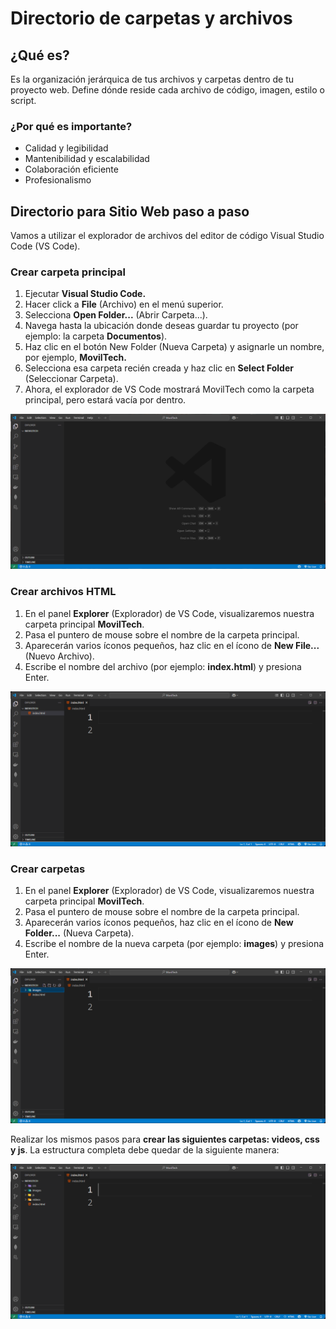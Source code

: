 # Directorio de carpetas y archivos

## ¿Qué es?
Es la organización jerárquica de tus archivos y carpetas dentro de tu proyecto web. Define dónde reside cada archivo de código, imagen, estilo o script.  

### ¿Por qué es importante?

- Calidad y legibilidad  
- Mantenibilidad y escalabilidad  
- Colaboración eficiente  
- Profesionalismo  

## Directorio para Sitio Web paso a paso

Vamos a utilizar el explorador de archivos del editor de código Visual Studio Code (VS Code).  

### Crear carpeta principal

1. Ejecutar **Visual Studio Code.**  
2. Hacer click a **File** (Archivo) en el menú superior.  
3. Selecciona **Open Folder...** (Abrir Carpeta...).  
4. Navega hasta la ubicación donde deseas guardar tu proyecto (por ejemplo: la carpeta **Documentos**).  
5. Haz clic en el botón New Folder (Nueva Carpeta) y asignarle un nombre, por ejemplo, **MovilTech.**  
6. Selecciona esa carpeta recién creada y haz clic en **Select Folder** (Seleccionar Carpeta).  
7. Ahora, el explorador de VS Code mostrará MovilTech como la carpeta principal, pero estará vacía por dentro.  

<div align="center">  

![folder-principal](/03_session/images/folder-principal-moviltech.png)  

</div>

### Crear archivos HTML 

1. En el panel **Explorer** (Explorador) de VS Code, visualizaremos nuestra carpeta principal **MovilTech**.  
2. Pasa el puntero de mouse sobre el nombre de la carpeta principal.  
3. Aparecerán varios íconos pequeños, haz clic en el ícono de **New File...** (Nuevo Archivo).  
4. Escribe el nombre del archivo (por ejemplo: **index.html**) y presiona Enter.

<div align="center">  

![index-html](/03_session/images/index-html.png)  

</div>

### Crear carpetas

1. En el panel **Explorer** (Explorador) de VS Code, visualizaremos nuestra carpeta principal **MovilTech**.  
2. Pasa el puntero de mouse sobre el nombre de la carpeta principal.  
3. Aparecerán varios íconos pequeños, haz clic en el ícono de **New Folder...** (Nueva Carpeta).  
4. Escribe el nombre de la nueva carpeta (por ejemplo: **images**) y presiona Enter.

<div align="center">  

![index-html](/03_session/images/folder-image.png)  

</div>

Realizar los mismos pasos para **crear las siguientes carpetas: videos, css y js**. La estructura completa debe quedar de la siguiente manera:

<div align="center">  

![index-html](/03_session/images/folder-structure-web.png)  

</div>
